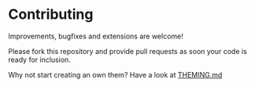 # Contributing

Improvements, bugfixes and extensions are welcome!

Please fork this repository and provide pull requests as soon your code is ready for inclusion.

Why not start creating an own them? Have a look at [THEMING.md](THEMING.md)